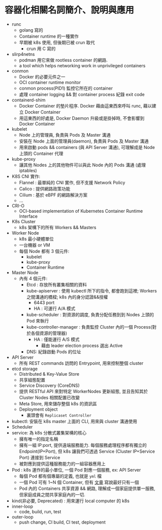 # 容器化相關名詞簡介、說明與應用

- runc
  - golang 寫的
  - Container runtime 的一種實作
  - 早期被 k8s 使用, 但後期已被 crun 取代
    - crun 用 C 寫的
- slirp4netns
  - podman 用它來做 rootless container 的網路.
  - a tool which helps networking work in unprivileged containers
- conmon
  - Docker 的必要元件之一
  - OCI container runtime monitor
  - conmon process(PID1) 監控它所在的 container
  - 處理 container logging && 對 container process 紀錄 exit code
- containerd-shim
  - Docker Container 的墊片程序. Docker 藉由這東西來呼叫 runc, 藉以建立 Docker Container
  - 用這東西的好處是, Docker Daemon 升級或是掛掉時, 不會影響到 Docker Container
- kubelet
  - Node 上的管理員, 負責與 Pods 及 Master 溝通
  - 安裝在 Node 上面的管理員(daemon), 負責與 Pods 及 Master 溝通
  - 用來啟動 pods && containers (與 API Server 溝通), 可理解成是 Node 上頭的 Container 代理
- kube-proxy
  - 讓其他 Nodes 上的其他物件可以與此 Node 內的 Pods 溝通 (處理 iptables)
- K8S CNI 實作:
  - Flannel : 最單純的 CNI 實作, 但不支援 Network Policy
  - Calico : 提供網路政策功能
  - Cilium : 基於 eBPF 的網路解決方案
  - ...
- CRI-O
  - OCI-based implementation of Kubernetes Container Runtime Interface
- K8s Cluster
  - k8s 架構下的所有 Workers && Masters
- Worker Node
  - k8s 最小硬體單位
  - 一台機器 or VM
  - 每個 Node 都有 3 個元件:
    - kubelet
    - kube-proxy
    - Container Runtime
- Master Node
  - 內有 4 個元件:
    - Etcd : 存放所有叢集相關的資料
    - kube-apiserver : 使用 kubectl 所下的指令, 都會跑到這裡; Workers 之間溝通的橋樑; k8s 內的身分認證&&授權
      - 6443 port
      - HA : 可運行 A/A 模式
    - kube-scheduler : 對資源的調度, 負責分配任務到到 Nodes 上頭的 Pod 來執行
    - kube-controller-manager : 負責監控 Cluster 內的一個 Process(對於各個資源的管理器)
      - HA : 僅能運行 A/S 模式
        - 藉由 leader election process 選出 Active
    - DNS: 紀錄啟動 Pods 的位址
- API Server
  - 所有 REST commands 訪問的 Entrypoint, 用來控制整個 cluster
- etcd storage
  - Distributed & Key-Value Store
  - 共享組態配置
  - Service Discovery (CoreDNS)
  - 提供 RESTful API 來對特定 WorkerNodes 更新組態, 並且告知其於 Cluster Nodes 相關配置已改變
  - Meta Store, 用來儲存整個 k8s 的資訊區
  - Deployment object
    - 裏頭會有 `Replicaset Controller`
- kubectl: 安裝在 k8s master 上面的 CLI, 用來與 cluster 溝通使用
- Scheduler
- service: 為 k8s 分散式叢集架構的核心
  - 擁有唯一的指定名稱
  - 擁有一組 IP:port, 提供遠端服務能力. 每個服務處理程序都有獨立的 Endpoint(IP+Port), 但 k8s 讓我們可透過 Service (Cluster IP+Service Port) 連接到 Service
  - 被對應到提供這種服務能力的一組容器應用上
- Pod : k8s 運作的最小單位, 一個 Pod 對應一個服務, ex: API Server
  - 每個 Pod 都有個專屬的定義, 也就是 `yml` 檔
  - 一個 Pod 可有 1~N 個 Container, 但有 [文章](https://medium.com/@C.W.Hu/kubernetes-basic-concept-tutorial-e033e3504ec0) 寫說最好只有一個
  - Pod 內的 Containers 共享資源 && 網路, 理解成一個家庭提供單一服務, 但家庭成員之間共享家庭內的一切.
- kind(非必要, Deprecated) : 用來運行 local computer 的 k8s
- inner-loop
  - code, build, run, test
- outer-loop
  - push change, CI build, CI test, deployment
